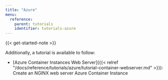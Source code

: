 ```yaml
---
title: "Azure"
menu:
  reference:
    parent: tutorials
    identifier: tutorials-azure
---
```


{{< get-started-note >}}

Additionally, a tutorial is available to follow:

* [Azure Container Instances Web Server]({{< relref "/docs/reference/tutorials/azure/tutorial-container-webserver.md" >}}): Create an NGINX web server Azure Container Instance
